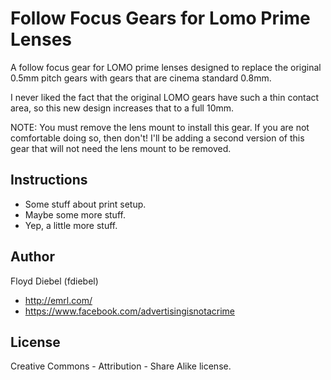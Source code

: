 Follow Focus Gears for Lomo Prime Lenses
=============

A follow focus gear for LOMO prime lenses designed to replace the original 0.5mm pitch gears with gears that are cinema standard 0.8mm.

I never liked the fact that the original LOMO gears have such a thin contact area, so this new design increases that to a full 10mm.

NOTE: You must remove the lens mount to install this gear. If you are not comfortable doing so, then don't! I'll be adding a second version of this gear that will not need the lens mount to be removed.

Instructions
--------
* Some stuff about print setup.
* Maybe some more stuff.
* Yep, a little more stuff.

Author
--------
Floyd Diebel (fdiebel)
* <http://emrl.com/>
* <https://www.facebook.com/advertisingisnotacrime> 

License
--------
Creative Commons - Attribution - Share Alike license.  
